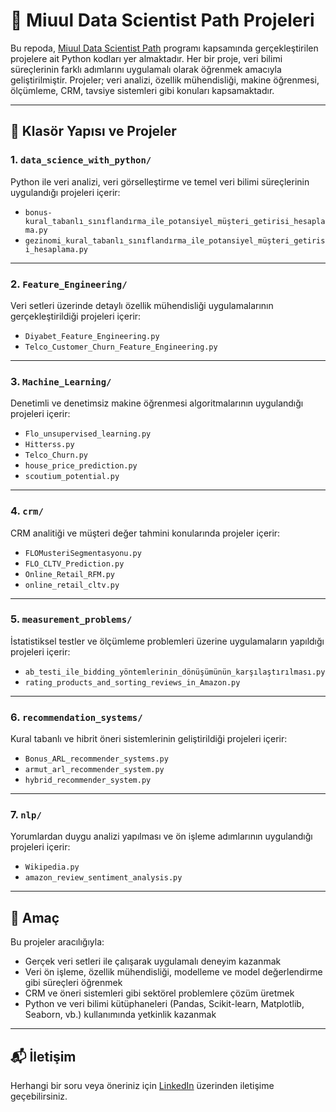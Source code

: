 # 🧠 Miuul Data Scientist Path Projeleri

Bu repoda, [Miuul Data Scientist Path](https://miuul.com) programı kapsamında gerçekleştirilen projelere ait Python kodları yer almaktadır. Her bir proje, veri bilimi süreçlerinin farklı adımlarını uygulamalı olarak öğrenmek amacıyla geliştirilmiştir. Projeler; veri analizi, özellik mühendisliği, makine öğrenmesi, ölçümleme, CRM, tavsiye sistemleri gibi konuları kapsamaktadır.

---

## 📁 Klasör Yapısı ve Projeler

### 1. `data_science_with_python/`
Python ile veri analizi, veri görselleştirme ve temel veri bilimi süreçlerinin uygulandığı projeleri içerir:

- `bonus-kural_tabanlı_sınıflandırma_ile_potansiyel_müşteri_getirisi_hesaplama.py`
- `gezinomi_kural_tabanlı_sınıflandırma_ile_potansiyel_müşteri_getirisi_hesaplama.py`

---

### 2. `Feature_Engineering/`
Veri setleri üzerinde detaylı özellik mühendisliği uygulamalarının gerçekleştirildiği projeleri içerir:

- `Diyabet_Feature_Engineering.py`
- `Telco_Customer_Churn_Feature_Engineering.py`

---

### 3. `Machine_Learning/`
Denetimli ve denetimsiz makine öğrenmesi algoritmalarının uygulandığı projeleri içerir:

- `Flo_unsupervised_learning.py`
- `Hitterss.py`
- `Telco_Churn.py`
- `house_price_prediction.py`
- `scoutium_potential.py`

---

### 4. `crm/`
CRM analitiği ve müşteri değer tahmini konularında projeler içerir:

- `FLOMusteriSegmentasyonu.py`
- `FLO_CLTV_Prediction.py`
- `Online_Retail_RFM.py`
- `online_retail_cltv.py`

---

### 5. `measurement_problems/`
İstatistiksel testler ve ölçümleme problemleri üzerine uygulamaların yapıldığı projeleri içerir:

- `ab_testi_ile_bidding_yöntemlerinin_dönüşümünün_karşılaştırılması.py`
- `rating_products_and_sorting_reviews_in_Amazon.py`

---

### 6. `recommendation_systems/`
Kural tabanlı ve hibrit öneri sistemlerinin geliştirildiği projeleri içerir:

- `Bonus_ARL_recommender_systems.py`
- `armut_arl_recommender_system.py`
- `hybrid_recommender_system.py`

---

### 7. `nlp/`
Yorumlardan duygu analizi yapılması ve ön işleme adımlarının uygulandığı projeleri içerir:

- `Wikipedia.py`
- `amazon_review_sentiment_analysis.py`

---

## 🚀 Amaç

Bu projeler aracılığıyla:

- Gerçek veri setleri ile çalışarak uygulamalı deneyim kazanmak
- Veri ön işleme, özellik mühendisliği, modelleme ve model değerlendirme gibi süreçleri öğrenmek
- CRM ve öneri sistemleri gibi sektörel problemlere çözüm üretmek
- Python ve veri bilimi kütüphaneleri (Pandas, Scikit-learn, Matplotlib, Seaborn, vb.) kullanımında yetkinlik kazanmak

---
## 📬 İletişim
Herhangi bir soru veya öneriniz için [LinkedIn](https://www.linkedin.com/in/berilcankutlu/) üzerinden iletişime geçebilirsiniz.
